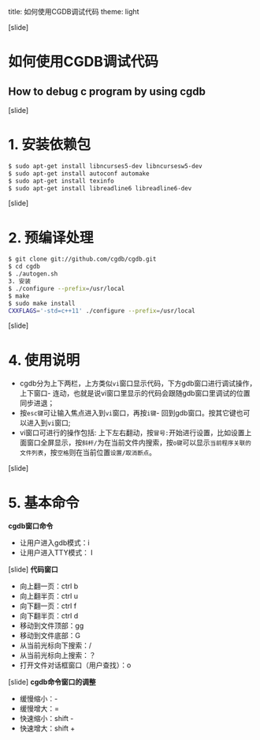 title: 如何使用CGDB调试代码
theme: light

[slide]
# 如何使用CGDB调试代码
## How to debug c program by using cgdb


[slide]
# 1. 安装依赖包
```bash
$ sudo apt-get install libncurses5-dev libncursesw5-dev
$ sudo apt-get install autoconf automake
$ sudo apt-get install texinfo 
$ sudo apt-get install libreadline6 libreadline6-dev
```


[slide]
# 2. 预编译处理
```bash
$ git clone git://github.com/cgdb/cgdb.git
$ cd cgdb
$ ./autogen.sh
3. 安装
$ ./configure --prefix=/usr/local
$ make
$ sudo make install
CXXFLAGS='-std=c++11' ./configure --prefix=/usr/local
```


[slide]
# 4. 使用说明
- cgdb分为上下两栏，上方类似`vi`窗口显示代码，下方gdb窗口进行调试操作，上下窗口- 连动，也就是说vi窗口里显示的代码会跟随gdb窗口里调试的位置同步进退；
- 按`esc键`可让输入焦点进入到`vi`窗口，再按`i键`- 回到gdb窗口。按其它键也可以进入到`vi`窗口;
- vi窗口可进行的操作包括: 上下左右翻动，按`冒号:`开始进行设置，比如设置上面窗口全屏显示，按`斜杆/`为在当前文件内搜索，按`o键`可以显示`当前程序关联的文件列表`，按`空格`则在当前位置`设置/取消断点`。


[slide]
# 5. 基本命令

**cgdb窗口命令**

> 
- 让用户进入gdb模式：i
- 让用户进入TTY模式： I


[slide]
**代码窗口**

> 
- 向上翻一页：ctrl b
- 向上翻半页：ctrl u
- 向下翻一页：ctrl f
- 向下翻半页：ctrl d
- 移动到文件顶部：gg
- 移动到文件底部：G
- 从当前光标向下搜索：/
- 从当前光标向上搜索：？
- 打开文件对话框窗口（用户查找）：o


[slide]
**cgdb命令窗口的调整**

> 
- 缓慢缩小：-
- 缓慢增大：=
- 快速缩小：shift -
- 快速增大：shift +